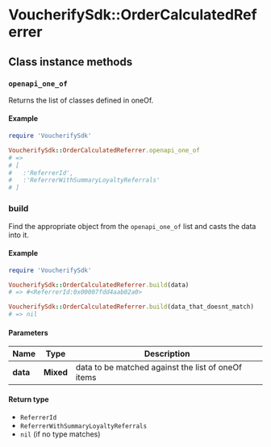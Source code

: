 # VoucherifySdk::OrderCalculatedReferrer

## Class instance methods

### `openapi_one_of`

Returns the list of classes defined in oneOf.

#### Example

```ruby
require 'VoucherifySdk'

VoucherifySdk::OrderCalculatedReferrer.openapi_one_of
# =>
# [
#   :'ReferrerId',
#   :'ReferrerWithSummaryLoyaltyReferrals'
# ]
```

### build

Find the appropriate object from the `openapi_one_of` list and casts the data into it.

#### Example

```ruby
require 'VoucherifySdk'

VoucherifySdk::OrderCalculatedReferrer.build(data)
# => #<ReferrerId:0x00007fdd4aab02a0>

VoucherifySdk::OrderCalculatedReferrer.build(data_that_doesnt_match)
# => nil
```

#### Parameters

| Name | Type | Description |
| ---- | ---- | ----------- |
| **data** | **Mixed** | data to be matched against the list of oneOf items |

#### Return type

- `ReferrerId`
- `ReferrerWithSummaryLoyaltyReferrals`
- `nil` (if no type matches)

